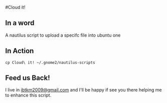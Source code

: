 #Cloud it!

## In a word
A nautilus script to upload a specifc file into ubuntu one

## In Action

    cp Cloud\ it! ~/.gnome2/nautilus-scripts

## Feed us Back!
I live in <ibtkm2009@gmail.com> and I'll be happy if see you there helping me to enhance this script.